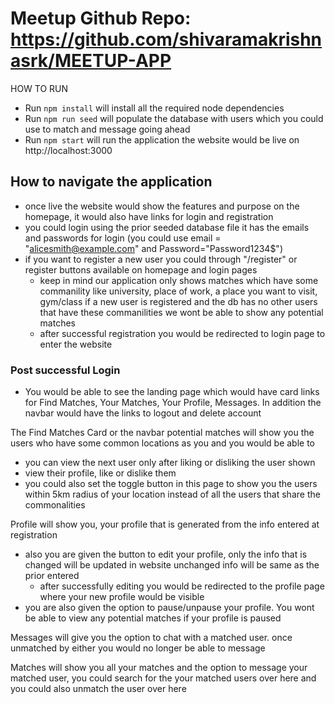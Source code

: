 # Meetup Github Repo: https://github.com/shivaramakrishnasrk/MEETUP-APP

HOW TO RUN 
- Run ```npm install```   will install all the required node dependencies 
- Run ```npm run seed```  will populate the database with users which you could use to match and message going ahead
- Run ```npm start```     will run the application the website would be live on  http://localhost:3000

## How to navigate the application
- once live the website would show the features and purpose on the homepage, it would also have links for login and registration
- you could login using the prior seeded database file it has the emails and passwords for login (you could use email = "alicesmith@example.com" and Password="Password1234$") 
- if you want to register a new user you could through "/register" or register buttons available on homepage and login pages
  - keep in mind our application only shows matches which have some commanility like university, place of work, a place you want to visit, gym/class if a new user is registered and the db has no other users that have these commanilities we wont be able to show any potential matches
  - after successful registration you would be redirected to login page to enter the website
 
 
 ### Post successful Login
 - You would be able to see the landing page which would have card links for Find Matches, Your Matches, Your Profile, Messages. In addition the navbar would have the links to logout and delete account 
 
 The Find Matches Card or the navbar potential matches will show you the users who have some common locations as you and you would be able to 
 - you can view the next user only after liking or disliking the user shown 
 - view their profile, like or dislike them
 - you could also set the toggle button in this page to show you the users within 5km radius of your location instead of all the users that share the commonalities
 
 Profile will show you, your profile that is generated from the info entered at registration
- also you are given the button to edit your profile, only the info that is changed will be updated in website unchanged info will be same as the prior entered
  - after successfully editing you would be redirected to the profile page where your new profile would be visible 
- you are also given the option to pause/unpause your profile. You wont be able to view any potential matches if your profile is paused

Messages will give you the option to chat with a matched user. once unmatched by either you would no longer be able to message

Matches will show you all your matches and the option to message your matched user, you could search for the your matched users over here and you could also unmatch the user over here
